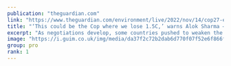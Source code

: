 ```yaml
---
publication: "theguardian.com"
link: "https://www.theguardian.com/environment/live/2022/nov/14/cop27-egypt-lula-brazil-rainforests-climate-conference-live"
title: "‘This could be the Cop where we lose 1.5C,’ warns Alok Sharma – as it happened"
excerpt: "As negotiations develop, some countries pushed to weaken the goal of keeping a global temperature increase to 1.5C"
image: "https://i.guim.co.uk/img/media/da37f2c72b2dab6d770f07f52e6f866f0b79d74f/0_102_3931_2359/master/3931.jpg?width=1200&height=630&quality=85&auto=format&fit=crop&overlay-align=bottom%2Cleft&overlay-width=100p&overlay-base64=L2ltZy9zdGF0aWMvb3ZlcmxheXMvdGctbGl2ZS5wbmc&enable=upscale&s=c76e5c37fe120426381493ec029945c3"
group: pro
rank: 1
---
```

